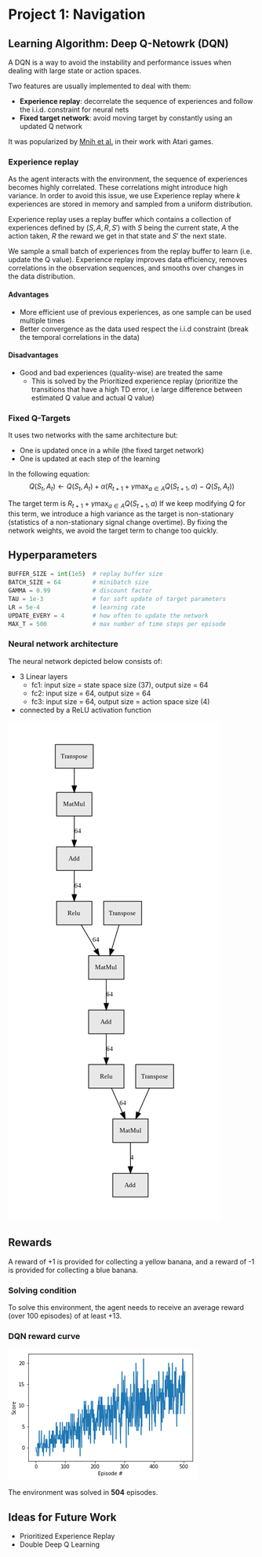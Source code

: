 # Project 1: Navigation

<!-- The report clearly describes the learning algorithm, along with the chosen hyperparameters. It also describes the model architectures for any neural networks. -->

## Learning Algorithm: Deep Q-Netowrk (DQN)

A DQN is a way to avoid the instability and performance issues when dealing with large state or action spaces.

Two features are usually implemented to deal with them:
* __Experience replay__: decorrelate the sequence of experiences and follow the i.i.d. constraint for neural nets
* __Fixed target network__: avoid moving target by constantly using an updated Q network

It was popularized by [Mnih et al.](https://storage.googleapis.com/deepmind-media/dqn/DQNNaturePaper.pdf) in their work with Atari games.


### Experience replay
As the agent interacts with the environment, the sequence of experiences becomes highly correlated. These correlations might introduce high variance. In order to avoid this issue, we use Experience replay where $k$ experiences are stored in memory and sampled from a uniform distribution.

Experience replay uses a replay buffer which contains a collection of experiences defined by $(S, A, R, S')$ with $S$ being the current state, $A$ the action taken, $R$ the reward we get in that state and $S'$ the next state.

We sample a small batch of experiences from the replay buffer to learn (i.e. update the Q value). Experience replay improves data efficiency, removes correlations in the observation sequences, and smooths over changes in the data distribution.

#### Advantages
  * More efficient use of previous experiences, as one sample can be used multiple times
  * Better convergence as the data used respect the i.i.d constraint (break the temporal correlations in the data)
#### Disadvantages
  * Good and bad experiences (quality-wise) are treated the same
    * This is solved by the Prioritized experience replay (prioritize the transitions that have a high TD error, i.e large difference between estimated Q value and actual Q value)


### Fixed Q-Targets
It uses two networks with the same architecture but:
* One is updated once in a while (the fixed target network)
* One is updated at each step of the learning

In the following equation:
$$Q(S_t, A_t)  \leftarrow Q(S_t, A_t) + \alpha (R_{t+1} + \gamma \text{max}_{a \in A} Q(S_{t+1}, a) - Q(S_t, A_t))$$

The target term is $R_{t+1} + \gamma \text{max}_{a \in A} Q(S_{t+1}, a)$
If we keep modifying $Q$ for this term, we introduce a high variance as the target is non-stationary (statistics of a non-stationary signal change overtime). By fixing the network weights, we avoid the target term to change too quickly.


## Hyperparameters

```py
BUFFER_SIZE = int(1e5)  # replay buffer size
BATCH_SIZE = 64         # minibatch size
GAMMA = 0.99            # discount factor
TAU = 1e-3              # for soft update of target parameters
LR = 5e-4               # learning rate
UPDATE_EVERY = 4        # how often to update the network
MAX_T = 500             # max number of time steps per episode
```


### Neural network architecture
The neural network depicted below consists of:
* 3 Linear layers
  * fc1: input size = state space size (37), output size = 64
  * fc2: input size = 64, output size = 64
  * fc3: input size = 64, output size = action space size (4)
* connected by a ReLU activation function


![rewards](img/network.png)

## Rewards
A reward of +1 is provided for collecting a yellow banana, and a reward of -1 is provided for collecting a blue banana.

### Solving condition
To solve this environment, the agent needs to receive an average reward (over 100 episodes) of at least +13.

### DQN reward curve
![rewards](img/rewards.png)

The environment was solved in __504__ episodes.

## Ideas for Future Work

* Prioritized Experience Replay
* Double Deep Q Learning
